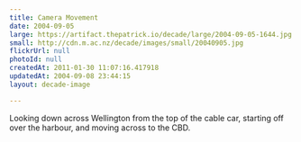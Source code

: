 ```yaml
---
title: Camera Movement
date: 2004-09-05
large: https://artifact.thepatrick.io/decade/large/2004-09-05-1644.jpg
small: http://cdn.m.ac.nz/decade/images/small/20040905.jpg
flickrUrl: null
photoId: null
createdAt: 2011-01-30 11:07:16.417918
updatedAt: 2004-09-08 23:44:15
layout: decade-image

---
```

Looking down across Wellington from the top of the cable car, starting off over the harbour, and moving across to the CBD.
